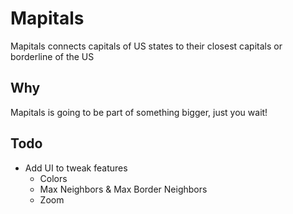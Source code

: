 # Mapitals

Mapitals connects capitals of US states to their closest capitals or borderline of the US

## Why

Mapitals is going to be part of something bigger, just you wait!

## Todo

* Add UI to tweak features
	* Colors
	* Max Neighbors & Max Border Neighbors
	* Zoom